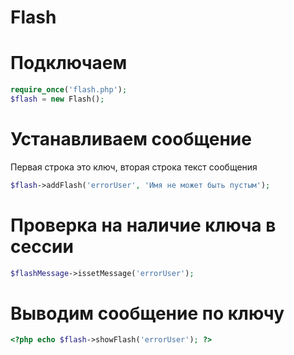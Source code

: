 # Flash

# Подключаем

```php
require_once('flash.php');
$flash = new Flash();
```
# Устанавливаем сообщение
Первая строка это ключ, вторая строка текст сообщения
```php
$flash->addFlash('errorUser', 'Имя не может быть пустым');
``` 
# Проверка на наличие ключа в сессии
```php
$flashMessage->issetMessage('errorUser');
```
# Выводим сообщение по ключу
```php
<?php echo $flash->showFlash('errorUser'); ?>
```
